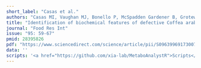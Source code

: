 ```yaml
---
short_label: "Casas et al."
authors: "Casas MI, Vaughan MJ, Bonello P, McSpadden Gardener B, Grotewold E, et al"
title: "Identification of biochemical features of defective Coffea arabica L. beans"
journal: "Food Res Int"
issue: "95: 59-67"
pmid: 28395826
pdf: "https://www.sciencedirect.com/science/article/pii/S0963996917300777/pdfft"
data: ''
scripts: '<a href="https://github.com/xia-lab/MetaboAnalystR">Scripts</a>'
---
```

